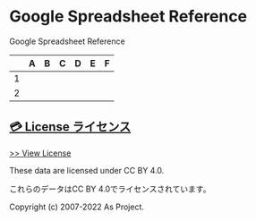 # Google Spreadsheet Reference
Google Spreadsheet Reference

||A|B|C|D|E|F|
|:---|:---|:---|:---|:---|:---|:---|
|1|||||||
|2|||||||

## [💳 License ライセンス](https://github.com/AsPJT/GoogleSpreadsheetReference/blob/main/LICENSE)

[>> View License](https://github.com/AsPJT/GoogleSpreadsheetReference/blob/main/LICENSE)

These data are licensed under CC BY 4.0.

これらのデータはCC BY 4.0でライセンスされています。

Copyright (c) 2007-2022 As Project.
